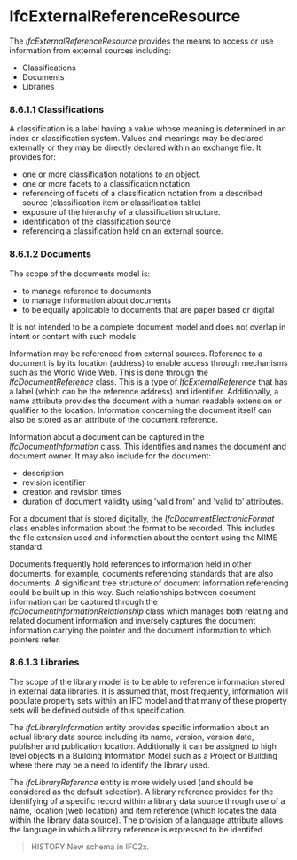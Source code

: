 IfcExternalReferenceResource
============================

The _IfcExternalReferenceResource_ provides the means to access or use information from external sources including:

* Classifications
* Documents
* Libraries

### 8.6.1.1 Classifications
A classification is a label having a value whose meaning is determined in an index or classification system. Values and meanings may be declared externally or they may be directly declared within an exchange file. It provides for:

* one or more classification notations to an object.
* one or more facets to a classification notation.
* referencing of facets of a classification notation from a described source (classification item or classification table)
* exposure of the hierarchy of a classification structure.
* identification of the classification source
* referencing a classification held on an external source.

### 8.6.1.2 Documents
The scope of the documents model is:

* to manage reference to documents
* to manage information about documents
* to be equally applicable to documents that are paper based or digital

It is not intended to be a complete document model and does not overlap in intent or content with such models.

Information may be referenced from external sources. Reference to a document is by its location (address) to enable access through mechanisms such as the World Wide Web. This is done through the _IfcDocumentReference_ class. This is a type of _IfcExternalReference_ that has a label (which can be the reference address) and identifier. Additionally, a name attribute provides the document with a human readable extension or qualifier to the location. Information concerning the document itself can also be stored as an attribute of the document reference.

Information about a document can be captured in the _IfcDocumentInformation_ class. This identifies and names the document and document owner. It may also include for the document:

* description
* revision identifier
* creation and revision times
* duration of document validity using 'valid from' and 'valid to' attributes.

For a document that is stored digitally, the _IfcDocumentElectronicFormat_ class enables information about the format to be recorded. This includes the file extension used and information about the content using the MIME standard.

Documents frequently hold references to information held in other documents, for example, documents referencing standards that are also documents. A significant tree structure of document information referencing could be built up in this way. Such relationships between document information can be captured through the _IfcDocumentInformationRelationship_ class which manages both relating and related document information and inversely captures the document information carrying the pointer and the document information to which pointers refer.

### 8.6.1.3 Libraries
The scope of the library model is to be able to reference information stored in external data libraries. It is assumed that, most frequently, information will populate property sets within an IFC model and that many of these property sets will be defined outside of this specification.

The _IfcLibraryInformation_ entity provides specific information about an actual library data source including its name, version, version date, publisher and publication location. Additionally it can be assigned to high level objects in a Building Information Model such as a Project or Building where there may be a need to identify the library used.

The _IfcLibraryReference_ entity is more widely used (and should be considered as the default selection). A library reference provides for the identifying of a specific record within a library data source through use of a name, location (web location) and item reference (which locates the data within the library data source). The provision of a language attribute allows the language in which a library reference is expressed to be identifed

> HISTORY  New schema in IFC2x.
